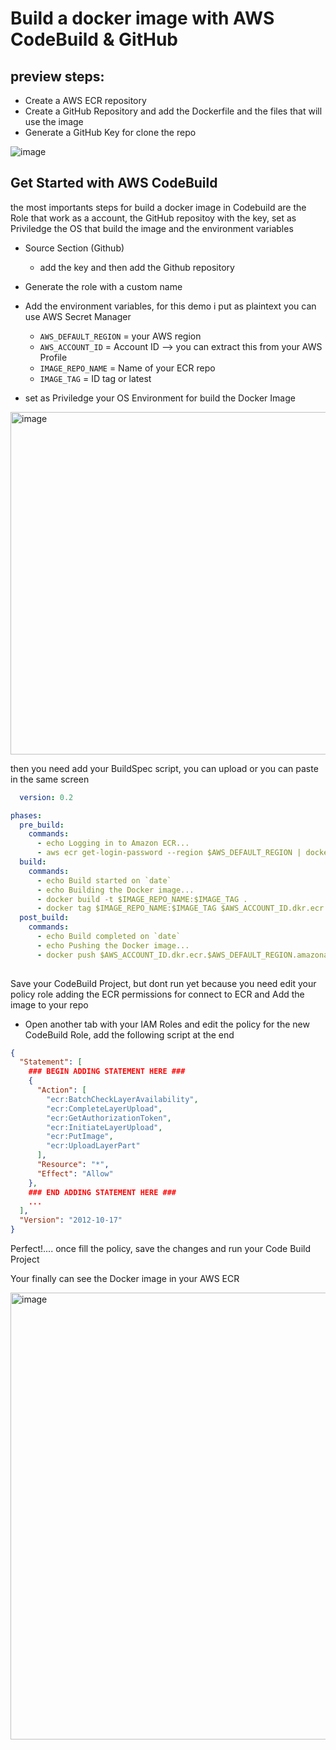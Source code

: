 # Build a docker image with AWS CodeBuild & GitHub

## preview steps:

- Create a AWS ECR repository
- Create a GitHub Repository and add the Dockerfile and the files that will use the image
- Generate a GitHub Key for clone the repo

![image](https://user-images.githubusercontent.com/60193314/198838928-f638a4cc-4f74-4366-8ac9-1c00b6c03b36.png)


## Get Started with AWS CodeBuild

the most importants steps for build a docker image in Codebuild are the Role that work as a account, the GitHub repositoy with the key, set as Priviledge the OS that build the image and the environment variables

- Source Section (Github)
  - add the key and then add the Github repository
- Generate the role with a custom name
- Add the environment variables, for this demo i put as plaintext you can use AWS Secret Manager
  - `AWS_DEFAULT_REGION` = your AWS region
  - `AWS_ACCOUNT_ID` = Account ID --> you can extract this from your AWS Profile
  - `IMAGE_REPO_NAME` = Name of your ECR repo
  - `IMAGE_TAG` = ID tag or latest

- set as Priviledge your OS Environment for build the Docker Image

<img width="548" alt="image" src="https://user-images.githubusercontent.com/60193314/198839450-eab83f1c-616a-4621-95ff-aac4b93a580d.png">

  
  then you need add your BuildSpec script, you can upload or you can paste in the same screen
  
```yml
  version: 0.2

phases:
  pre_build:
    commands:
      - echo Logging in to Amazon ECR...
      - aws ecr get-login-password --region $AWS_DEFAULT_REGION | docker login --username AWS --password-stdin $AWS_ACCOUNT_ID.dkr.ecr.$AWS_DEFAULT_REGION.amazonaws.com
  build:
    commands:
      - echo Build started on `date`
      - echo Building the Docker image...          
      - docker build -t $IMAGE_REPO_NAME:$IMAGE_TAG .
      - docker tag $IMAGE_REPO_NAME:$IMAGE_TAG $AWS_ACCOUNT_ID.dkr.ecr.$AWS_DEFAULT_REGION.amazonaws.com/$IMAGE_REPO_NAME:$IMAGE_TAG      
  post_build:
    commands:
      - echo Build completed on `date`
      - echo Pushing the Docker image...
      - docker push $AWS_ACCOUNT_ID.dkr.ecr.$AWS_DEFAULT_REGION.amazonaws.com/$IMAGE_REPO_NAME:$IMAGE_TAG
      
```

Save your CodeBuild Project, but dont run yet because you need edit your policy role adding the ECR permissions for connect to ECR and Add the image to your repo

- Open another tab with your IAM Roles and edit the policy for the new CodeBuild Role, add the following script at the end


```json
{
  "Statement": [
    ### BEGIN ADDING STATEMENT HERE ###
    {
      "Action": [
        "ecr:BatchCheckLayerAvailability",
        "ecr:CompleteLayerUpload",
        "ecr:GetAuthorizationToken",
        "ecr:InitiateLayerUpload",
        "ecr:PutImage",
        "ecr:UploadLayerPart"
      ],
      "Resource": "*",
      "Effect": "Allow"
    },
    ### END ADDING STATEMENT HERE ###
    ...
  ],
  "Version": "2012-10-17"
}
```
Perfect!.... once fill the policy, save the changes and run your Code Build Project

Your finally can see the Docker image in your AWS ECR

<img width="715" alt="image" src="https://user-images.githubusercontent.com/60193314/198839625-8d4030b1-52ee-4cd7-8fdc-5c31d1e4ee52.png">




